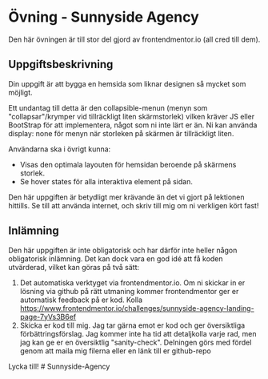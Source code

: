 # Övning - Sunnyside Agency

Den här övningen är till stor del gjord av frontendmentor.io (all cred till dem).

## Uppgiftsbeskrivning

Din uppgift är att bygga en hemsida som liknar designen så mycket som möjligt.

Ett undantag till detta är den collapsible-menun (menyn som "collapsar"/krymper vid tillräckligt liten skärmstorlek) vilken kräver JS eller BootStrap för att implementera, något som ni inte lärt er än. Ni kan använda display: none för menyn när storleken på skärmen är tillräckligt liten.

Användarna ska i övrigt kunna:

- Visas den optimala layouten för hemsidan beroende på skärmens storlek.
- Se hover states för alla interaktiva element på sidan.

Den här uppgiften är betydligt mer krävande än det vi gjort på lektionen hittills. Se till att använda internet, och skriv till mig om ni verkligen kört fast!

## Inlämning

Den här uppgiften är inte obligatorisk och har därför inte heller någon obligatorisk inlämning. Det kan dock vara en god idé att få koden utvärderad, vilket kan göras på två sätt:

1.  Det automatiska verktyget via frontendmentor.io. Om ni skickar in er lösning via github på rätt utmaning kommer frontendmentor ger er automatisk feedback på er kod. Kolla https://www.frontendmentor.io/challenges/sunnyside-agency-landing-page-7yVs3B6ef
2.  Skicka er kod till mig. Jag tar gärna emot er kod och ger översiktliga förbättringsförslag. Jag kommer inte ha tid att detaljkolla varje rad, men jag kan ge er en översiktlig "sanity-check". Delningen görs med fördel genom att maila mig filerna eller en länk till er github-repo

Lycka till!
#   S u n n y s i d e - A g e n c y 
 
 
